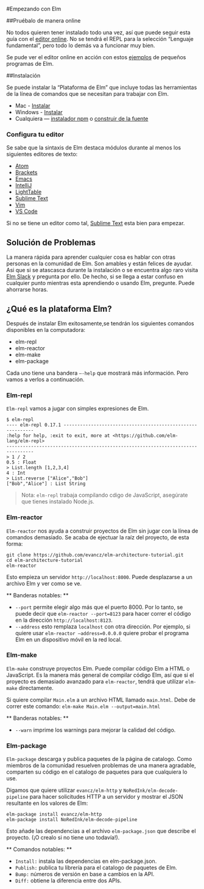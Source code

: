#Empezando con Elm
 
##Pruébalo de manera online

No todos quieren tener instalado todo una vez, así que  puede  seguir esta guía con el [editor online](http://elm-lang.org/try). No se tendrá el REPL para la selección “Lenguaje fundamental”, pero todo lo demás va a funcionar muy bien. 

Se pude ver el editor online en acción con estos [ejemplos](http://elm-lang.org/examples) de pequeños programas de Elm.

##Instalación 

Se puede instalar la “Plataforma de Elm” que incluye todas las herramientas de la línea de comandos que se necesitan para trabajar con Elm.

* Mac - [Instalar](http://install.elm-lang.org/Elm-Platform-0.17.1.pkg)
* Windows - [Instalar](http://install.elm-lang.org/Elm-Platform-0.17.1.exe)
* Cualquiera — [instalador npm](https://www.npmjs.com/package/elm)  o [construir de la fuente](https://github.com/elm-lang/elm-platform)

### Configura tu editor 

Se sabe que la sintaxis de Elm destaca módulos durante al menos los siguientes editores de texto:

 - [Atom](https://atom.io/packages/language-elm) 
 - [Brackets](https://github.com/lepinay/elm-brackets) 
 - [Emacs](https://github.com/jcollard/elm-mode)   
 - [IntelliJ](https://github.com/durkiewicz/elm-plugin)
 - [LightTable](https://github.com/rundis/elm-light)
 - [Sublime Text](https://packagecontrol.io/packages/Elm%20Language%20Support)
 - [Vim](https://github.com/lambdatoast/elm.vim)
 - [VS Code](https://github.com/sbrink/vscode-elm)

Si no se tiene un editor como tal, [Sublime Text](https://packagecontrol.io/packages/Elm%20Language%20Support) esta bien para empezar. 

## Solución de Problemas 

La manera rápida para aprender cualquier cosa es hablar con otras personas en la comunidad de Elm. Son amables y están felices de ayudar. Asi que si se atascasca durante la instalación o se encuentra algo raro visita [Elm Slack](http://elmlang.herokuapp.com/) y pregunta por ello. De hecho, si se llega a estar confuso en cualquier punto mientras esta aprendiendo o usando Elm, pregunte. Puede ahorrarse horas.

## ¿Qué es la plataforma Elm?

Después de instalar Elm exitosamente,se tendrán los siguientes comandos disponibles en la computadora: 

* elm-repl
* elm-reactor
* elm-make
* elm-package

Cada uno tiene una bandera `–-help` que mostrará más información. Pero vamos a verlos a continuación.
 

### Elm-repl 

`Elm-repl` vamos a jugar con simples expresiones de Elm.
 ```
$ elm-repl
---- elm-repl 0.17.1 -----------------------------------------------------------
 :help for help, :exit to exit, more at <https://github.com/elm-lang/elm-repl>
--------------------------------------------------------------------------------
> 1 / 2
0.5 : Float
> List.length [1,2,3,4]
4 : Int
> List.reverse ["Alice","Bob"]
["Bob","Alice"] : List String
```

> Nota: `elm-repl` trabaja compilando cdigo de JavaScript, asegúrate que tienes instalado Node.js. 

### Elm-reactor 
`Elm-reactor` nos ayuda a construir proyectos de Elm sin jugar con la línea de comandos demasiado. Se acaba de ejectuar la raíz del proyecto, de esta forma:
```
git clone https://github.com/evancz/elm-architecture-tutorial.git
cd elm-architecture-tutorial
elm-reactor
```

Esto empieza un servidor `http://localhost:8000`. Puede desplazarse a un archivo Elm y ver como se ve. 

** Banderas notables: **
* `--port` permite elegir algo más que el puerto 8000. Por lo tanto, se puede decir que `elm-reactor --port=8123` para hacer correr el código en la dirección `http://localhost:8123`.
* `--address` esto remplaza `localhost` con otra dirección. Por ejemplo, si quiere usar `elm-reactor –address=0.0.0.0`  quiere probar el programa Elm en un dispositivo móvil en la red local.


### Elm-make 
`Elm-make` construye proyectos Elm. Puede compilar código Elm a HTML o JavaScript. Es la manera más general de compilar código Elm, así que si el proyecto es demasiado avanzado para `elm-reactor`, tendrá que utilizar `elm-make` directamente.

Si quiere compilar `Main.elm` a un archivo HTML llamado `main.html`. Debe de correr este comando: 
`elm-make Main.elm --output=main.html`

** Banderas notables: ** 
* `--warn` imprime los warnings para mejorar la calidad del código.

### Elm-package

`Elm-package` descarga y publica paquetes de la página de catalogo. Como miembros de la comunidad resuelven problemas de una manera agradable, comparten su código en el catalogo de paquetes para que cualquiera lo use.

Digamos que quiere utilizar `evancz/elm-http` y `NoRedInk/elm-decode-pipeline` para hacer solicitudes HTTP a un servidor y mostrar el JSON resultante en los valores de Elm: 

```
elm-package install evancz/elm-http
elm-package install NoRedInk/elm-decode-pipeline
```

Esto añade las dependencias a el archivo `elm-package.json` que describe el proyecto. (¡O crealo si no tiene uno todavía!).

** Comandos notables: **
* `Install:` instala las dependencias en elm-package.json.
* `Publish:` publica tu librería para el catalogo de paquetes de Elm.
* `Bump:` números de versión en base a cambios en la API.
* `Diff:` obtiene la diferencia entre dos APIs.


